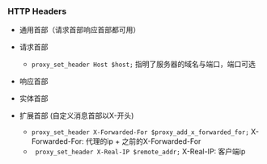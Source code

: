 ### HTTP Headers

- 通用首部（请求首部响应首部都可用）

- 请求首部
  - `proxy_set_header Host $host;`  指明了服务器的域名与端口，端口可选  
- 响应首部  

- 实体首部

- 扩展首部  (自定义消息首部以X-开头)
  - `proxy_set_header X-Forwarded-For $proxy_add_x_forwarded_for;` X-Forwarded-For: 代理的ip + 之前的X-Forwarded-For
  - ` proxy_set_header X-Real-IP $remote_addr;` X-Real-IP: 客户端ip